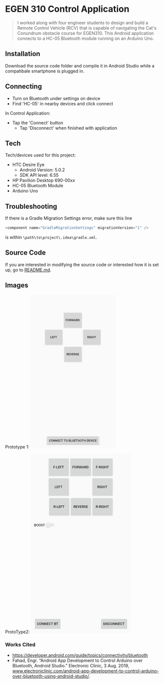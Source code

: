 # EGEN 310 Control Application 

> I worked along with four engineer students to design and build a Remote Control Vehicle (RCV) that is capable of navigating the Cat's Conundrum obstacle course for EGEN310. This Android application connects to a HC-05 Bluetooth module running on an Arduino Uno. 

## Installation

Download the source code folder and compile it in Android Studio while a compatibale smartphone is plugged in. 


## Connecting
  - Turn on Bluetooth under settings on device
  - Find 'HC-05' in nearby devices and click connect
 
In Control Application:
  * Tap the 'Connect' button
    * Tap 'Disconnect' when finished with application

## Tech
Tech/devices used for this project:
* HTC Desire Eye
    * Android Version: 5.0.2
    * SDK API level: 6.55
* HP Pavilion Desktop 690-00xx
* HC-05 Bluetooth Module
* Arduino Uno

## Troubleshooting
If there is a Gradle Migration Settings error, make sure this line
```java
<component name="GradleMigrationSettings" migrationVersion="1" />
```
is within `\path\to\project\.idea\gradle.xml`.

## Source Code 
If you are interested in modifying the source code or interested how it is set up, go to [README.md](/app/README.md).

## Images
Prototype 1:
<img src="images/proto1_ss.JPG" height="500">

ProtoType2:
![prototype 2](images/proto2_ss.PNG)
### Works Cited
* https://developer.android.com/guide/topics/connectivity/bluetooth
* Fahad, Engr. “Android App Development to Control Arduino over Bluetooth, Android Studio.” Electronic Clinic, 3 Aug. 2019,             www.electroniclinic.com/android-app-development-to-control-arduino-over-bluetooth-using-android-studio/.






